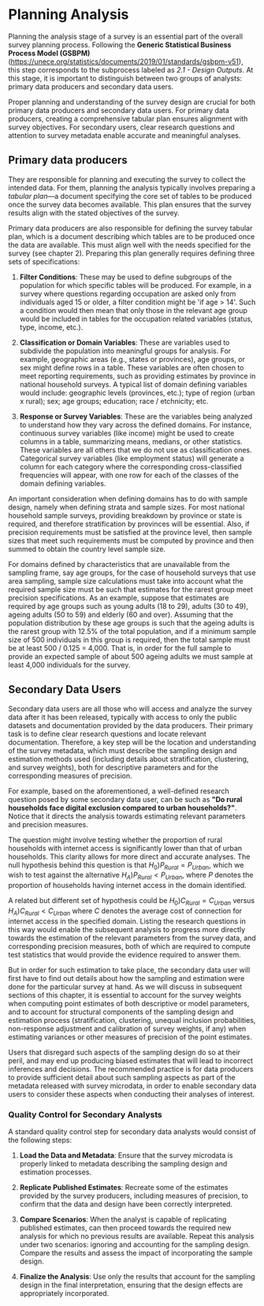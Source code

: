 # Planning Analysis

Planning the analysis stage of a survey is an essential part of the overall survey planning process. Following the **Generic Statistical Business Process Model (GSBPM)** (<https://unece.org/statistics/documents/2019/01/standards/gsbpm-v51>), this step corresponds to the subprocess labeled as *2.1 - Design Outputs*. At this stage, it is important to distinguish between two groups of analysts: primary data producers and secondary data users.

Proper planning and understanding of the survey design are crucial for both primary data producers and secondary data users. For primary data producers, creating a comprehensive tabular plan ensures alignment with survey objectives. For secondary users, clear research questions and attention to survey metadata enable accurate and meaningful analyses. 

## Primary data producers

They are responsible for planning and executing the survey to collect the intended data. For them, planning the analysis typically involves preparing a *tabular plan*—a document specifying the core set of tables to be produced once the survey data becomes available. This plan ensures that the survey results align with the stated objectives of the survey.

Primary data producers are also responsible for defining the survey tabular plan, which is a document describing which tables are to be produced once the data are available. This must align well with the needs specified for the survey (see chapter 2). Preparing this plan generally requires defining three sets of specifications:

1. **Filter Conditions**: These may be used to define subgroups of the population for which specific tables will be produced. For example, in a survey where questions regarding occupation are asked only from individuals aged 15 or older, a filter condition might be 'if age \> 14'. Such a condition would then mean that only those in the relevant age group would be included in tables for the occupation related variables (status, type, income, etc.).
   
2. **Classification or Domain Variables**: These are variables used to subdivide the population into meaningful groups for analysis. For example, geographic areas (e.g., states or provinces), age groups, or sex might define rows in a table. These variables are often chosen to meet reporting requirements, such as providing estimates by province in national household surveys. A typical list of domain defining variables would include: geographic levels (provinces, etc.); type of region (urban x rural); sex; age groups; education; race / etchnicity; etc.
   
3. **Response or Survey Variables**: These are the variables being analyzed to understand how they vary across the defined domains. For instance, continuous survey variables (like income) might be used to create columns in a table, summarizing means, medians, or other statistics. These variables are all others that we do not use as classification ones. Categorical survey variables (like employment status) will generate a column for each category where the corresponding cross-classified frequencies will appear, with one row for each of the classes of the domain defining variables.

An important consideration when defining domains has to do with sample design, namely when defining strata and sample sizes. For most national household sample surveys, providing breakdown by province or state is required, and therefore stratification by provinces will be essential. Also, if precision requirements must be satisfied at the province level, then sample sizes that meet such requirements must be computed by province and then summed to obtain the country level sample size.

For domains defined by characteristics that are unavailable from the sampling frame, say age groups, for the case of household surveys that use area sampling, sample size calculations must take into account what the required sample size must be such that estimates for the rarest group meet precision specifications. As an example, suppose that estimates are required by age groups such as young adults (18 to 29), adults (30 to 49), ageing adults (50 to 59) and elderly (60 and over). Assuming that the population distribution by these age groups is such that the ageing adults is the rarest group with 12.5% of the total population, and if a minimum sample size of 500 individuals in this group is required, then the total sample must be at least 500 / 0.125 = 4,000. That is, in order for the full sample to provide an expected sample of about 500 ageing adults we must sample at least 4,000 individuals for the survey.


## Secondary Data Users


Secondary data users are all those who will access and analyze the survey data after it has been released, typically with access to only the public datasets and documentation provided by the data producers. Their primary task is to define clear research questions and locate relevant documentation. Therefore, a key step will be the location and understanding of the survey metadata, which must describe the sampling design and estimation methods used (including details about stratification, clustering, and survey weights), both for descriptive parameters and for the corresponding measures of precision.

For example, based on the aforementioned, a well-defined research question posed by some secondary data user, can be such as **"Do rural households face digital exclusion compared to urban households?"**. Notice that it directs the analysis towards estimating relevant parameters and precision measures.

The question might involve testing whether the proportion of rural households with internet access is significantly lower than that of urban households. This clarity allows for more direct and accurate analyses. The null hypothesis behind this question is that $H_0) P_{Rural} = P_{Urban}$, which we wish to test against the alternative $H_A) P_{Rural} < P_{Urban}$, where $P$ denotes the proportion of households having internet access in the domain identified. 

A related but different set of hypothesis could be $H_0) C_{Rural} = C_{Urban}$ versus $H_A) C_{Rural} < C_{Urban}$ where $C$ denotes the average cost of connection for internet access in the specified domain. Listing the research questions in this way would enable the subsequent analysis to progress more directly towards the estimation of the relevant parameters from the survey data, and corresponding precision measures, both of which are required to compute test statistics that would provide the evidence required to answer them.

But in order for such estimation to take place, the secondary data user will first have to find out details about how the sampling and estimation were done for the particular survey at hand. As we will discuss in subsequent sections of this chapter, it is essential to account for the survey weights when computing point estimates of both descriptive or model parameters, and to account for structural components of the sampling design and estimation process (stratification, clustering, unequal inclusion probabilities, non-response adjustment and calibration of survey weights, if any) when estimating variances or other measures of precision of the point estimates.

Users that disregard such aspects of the sampling design do so at their peril, and may end up producing biased estimates that will lead to incorrect inferences and decisions. The recommended practice is for data producers to provide sufficient detail about such sampling aspects as part of the metadata released with survey microdata, in order to enable secondary data users to consider these aspects when conducting their analyses of interest.

### Quality Control for Secondary Analysts

A standard quality control step for secondary data analysts would consist of the following steps:

1. **Load the Data and Metadata**: Ensure that the survey microdata is properly linked to metadata describing the sampling design and estimation processes.

2. **Replicate Published Estimates**: Recreate some of the estimates provided by the survey producers, including measures of precision, to confirm that the data and design have been correctly interpreted.

3. **Compare Scenarios**: When the analyst is capable of replicating published estimates, can then proceed towards the required new analysis for which no previous results are available. Repeat this analysis under two scenarios: ignoring and accounting for the sampling design. Compare the results and assess the impact of incorporating the sample design. 

4. **Finalize the Analysis**: Use only the results that account for the sampling design in the final interpretation, ensuring that the design effects are appropriately incorporated.
